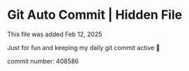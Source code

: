 # Git Auto Commit | Hidden File

This file was added Feb 12, 2025

Just for fun and keeping my daily git commit active 🤪

commit number: 408586
